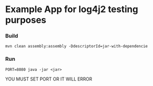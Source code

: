 # Example App for log4j2 testing purposes

### Build

```
mvn clean assembly:assembly -DdescriptorId=jar-with-dependencie
```

### Run

```
PORT=8080 java -jar <jar>
```

YOU MUST SET PORT OR IT WILL ERROR
